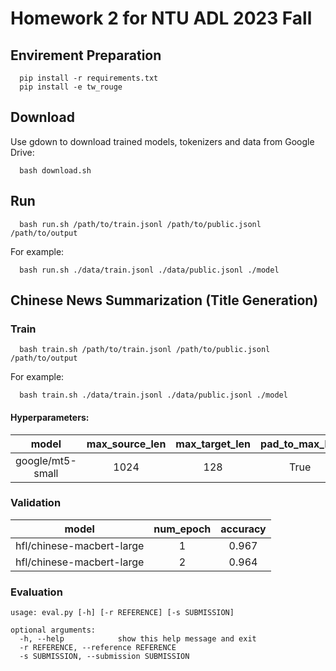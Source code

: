 # Homework 2 for NTU ADL 2023 Fall
## Envirement Preparation
```
  pip install -r requirements.txt
  pip install -e tw_rouge
```

## Download
Use gdown to download trained models, tokenizers and data from Google Drive:
```
  bash download.sh
```

## Run
```
  bash run.sh /path/to/train.jsonl /path/to/public.jsonl /path/to/output
```
For example:
```
  bash run.sh ./data/train.jsonl ./data/public.jsonl ./model
```

## Chinese News Summarization (Title Generation)
### Train
```
  bash train.sh /path/to/train.jsonl /path/to/public.jsonl /path/to/output
```
For example:
```
  bash train.sh ./data/train.jsonl ./data/public.jsonl ./model
```

#### Hyperparameters:
| model | max_source_len | max_target_len | pad_to_max_len | learning_rate | batch_size | num_epochs |
| :---: | :---: | :---: | :---: | :---: | :---: | :---: |
| google/mt5-small | 1024 | 128 | True | 3e-4 | 64 | 50 |

### Validation
| model | num_epoch | accuracy |
| :---: | :---: | :---: |
| hfl/chinese-macbert-large | 1 | 0.967 |
| hfl/chinese-macbert-large | 2 | 0.964 |

### Evaluation
```
usage: eval.py [-h] [-r REFERENCE] [-s SUBMISSION]

optional arguments:
  -h, --help            show this help message and exit
  -r REFERENCE, --reference REFERENCE
  -s SUBMISSION, --submission SUBMISSION
```
